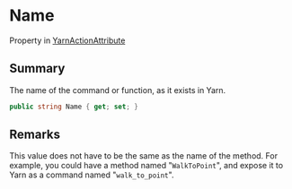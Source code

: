 # Name

Property in [YarnActionAttribute](/api/csharp/yarn.unity.yarnactionattribute.md)

## Summary


The name of the command or function, as it exists in Yarn.


```csharp
public string Name { get; set; }
```

## Remarks


This value does not have to be the same as the name of the
method. For example, you could have a method named
"`WalkToPoint`", and expose it to Yarn as a command named
"`walk_to_point`".


